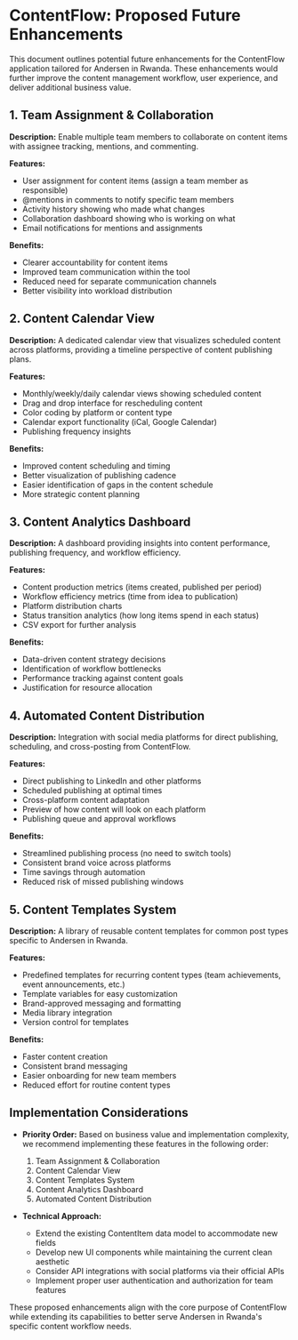 # ContentFlow: Proposed Future Enhancements

This document outlines potential future enhancements for the ContentFlow application tailored for Andersen in Rwanda. These enhancements would further improve the content management workflow, user experience, and deliver additional business value.

## 1. Team Assignment & Collaboration

**Description:** Enable multiple team members to collaborate on content items with assignee tracking, mentions, and commenting.

**Features:**
- User assignment for content items (assign a team member as responsible)
- @mentions in comments to notify specific team members
- Activity history showing who made what changes
- Collaboration dashboard showing who is working on what
- Email notifications for mentions and assignments

**Benefits:**
- Clearer accountability for content items
- Improved team communication within the tool
- Reduced need for separate communication channels
- Better visibility into workload distribution

## 2. Content Calendar View

**Description:** A dedicated calendar view that visualizes scheduled content across platforms, providing a timeline perspective of content publishing plans.

**Features:**
- Monthly/weekly/daily calendar views showing scheduled content
- Drag and drop interface for rescheduling content
- Color coding by platform or content type
- Calendar export functionality (iCal, Google Calendar)
- Publishing frequency insights

**Benefits:**
- Improved content scheduling and timing
- Better visualization of publishing cadence
- Easier identification of gaps in the content schedule
- More strategic content planning

## 3. Content Analytics Dashboard

**Description:** A dashboard providing insights into content performance, publishing frequency, and workflow efficiency.

**Features:**
- Content production metrics (items created, published per period)
- Workflow efficiency metrics (time from idea to publication)
- Platform distribution charts
- Status transition analytics (how long items spend in each status)
- CSV export for further analysis

**Benefits:**
- Data-driven content strategy decisions
- Identification of workflow bottlenecks
- Performance tracking against content goals
- Justification for resource allocation

## 4. Automated Content Distribution

**Description:** Integration with social media platforms for direct publishing, scheduling, and cross-posting from ContentFlow.

**Features:**
- Direct publishing to LinkedIn and other platforms
- Scheduled publishing at optimal times
- Cross-platform content adaptation
- Preview of how content will look on each platform
- Publishing queue and approval workflows

**Benefits:**
- Streamlined publishing process (no need to switch tools)
- Consistent brand voice across platforms
- Time savings through automation
- Reduced risk of missed publishing windows

## 5. Content Templates System

**Description:** A library of reusable content templates for common post types specific to Andersen in Rwanda.

**Features:**
- Predefined templates for recurring content types (team achievements, event announcements, etc.)
- Template variables for easy customization
- Brand-approved messaging and formatting
- Media library integration
- Version control for templates

**Benefits:**
- Faster content creation
- Consistent brand messaging
- Easier onboarding for new team members
- Reduced effort for routine content types

## Implementation Considerations

- **Priority Order:** Based on business value and implementation complexity, we recommend implementing these features in the following order:
  1. Team Assignment & Collaboration
  2. Content Calendar View
  3. Content Templates System
  4. Content Analytics Dashboard
  5. Automated Content Distribution

- **Technical Approach:**
  - Extend the existing ContentItem data model to accommodate new fields
  - Develop new UI components while maintaining the current clean aesthetic
  - Consider API integrations with social platforms via their official APIs
  - Implement proper user authentication and authorization for team features

These proposed enhancements align with the core purpose of ContentFlow while extending its capabilities to better serve Andersen in Rwanda's specific content workflow needs. 